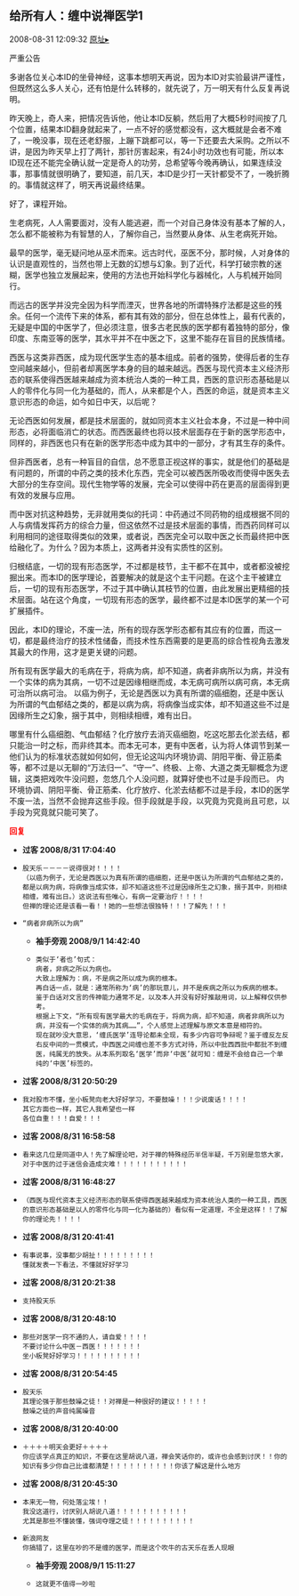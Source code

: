 ## 给所有人：缠中说禅医学1
2008-08-31 12:09:32
[原址▸](http://www.fxgan.com/chan_time/2008_07_12/1115.htm)



 严重公告
 
 多谢各位关心本ID的坐骨神经，这事本想明天再说，因为本ID对实验最讲严谨性，但既然这么多人关心，还有怕是什么转移的，就先说了，万一明天有什么反复再说明。
 
 昨天晚上，奇人来，把情况告诉他，他让本ID反躺，然后用了大概5秒时间按了几个位置，结果本ID翻身就起来了，一点不好的感觉都没有，这大概就是会者不难了，一晚没事，现在还老舒服，上蹦下跳都可以，等一下还要去大采购。之所以不讲，是因为昨天早上打了两针，那针厉害起来，有24小时功效也有可能，所以本ID现在还不能完全确认就一定是奇人的功劳，总希望等今晚再确认，如果连续没事，那事情就很明确了，要知道，前几天，本ID是少打一天针都受不了，一晚折腾的。事情就这样了，明天再说最终结果。
 
 好了，课程开始。
 
 
 生老病死，人人需要面对，没有人能逃避，而一个对自己身体没有基本了解的人，怎么都不能被称为有智慧的人，了解你自己，当然要从身体、从生老病死开始。
 
 最早的医学，毫无疑问地从巫术而来。远古时代，巫医不分，那时候，人对身体的认识是直观性的，当然也带上无数的幻想与幻象。到了近代，科学打破宗教的迷糊，医学也独立发展起来，使用的方法也开始科学化与器械化，人与机械开始同行。
 
 而远古的医学并没完全因为科学而湮灭，世界各地的所谓特殊疗法都是这些的残余。任何一个流传下来的体系，都有其有效的部分，但在总体性上，最有代表的，无疑是中国的中医学了，但必须注意，很多古老民族的医学都有着独特的部分，像印度、东南亚等的医学，其水平并不在中医之下，这里不能存在盲目的民族情绪。
 
 西医与这类非西医，成为现代医学生态的基本组成。前者的强势，使得后者的生存空间越来越小，但前者却离医学本身的目的越来越远。西医与现代资本主义经济形态的联系使得西医越来越成为资本统治人类的一种工具，西医的意识形态基础是以人的零件化与同一化为基础的，而人，从来都是个人，西医的命运，就是资本主义意识形态的命运，如今如日中天，以后呢？
 
 无论西医如何发展，都是技术层面的，就如同资本主义社会本身，不过是一种中间形态，必将面临消亡的状态。而西医最终也将以技术层面存在于新的医学形态中，同样的，非西医也只有在新的医学形态中成为其中的一部分，才有其生存的条件。
 
 但非西医者，总有一种盲目的自信，总不愿意正视这样的事实，就是他们的基础是有问题的，所谓的中药之类的技术化东西，完全可以被西医所吸收而使得中医失去大部分的生存空间。现代生物学等的发展，完全可以使得中药在更高的层面得到更有效的发展与应用。
 
 而中医对抗这种趋势，无非就用类似的托词：中药通过不同药物的组成根据不同的人与病情发挥药方的综合力量，但这依然不过是技术层面的事情，而西药同样可以利用相同的途径取得类似的效果，或者说，西医完全可以取中医之长而最终把中医给融化了。为什么？因为本质上，这两者并没有实质性的区别。
 
 归根结底，一切的现有形态医学，不过都是枝节，主干都不在其中，或者都没被挖掘出来。而本ID的医学理论，首要解决的就是这个主干问题。在这个主干被建立后，一切的现有形态医学，不过于其中确认其枝节的位置，由此发展出更精细的技术层面。站在这个角度，一切现有形态的医学，最终都不过是本ID医学的某一个可扩展插件。
 
 因此，本ID的理论，不废一法，所有的现存医学形态都有其应有的位置，而这一切，都是最终治疗的技术性储备，而技术性东西需要的是更高的综合性视角去激发其最大的作用，这才是更关键的问题。
 
 所有现有医学最大的毛病在于，将病为病，却不知道，病者非病所以为病，并没有一个实体的病为其病，一切不过是因缘相继而成，本无病可病所以病可病，本无病可治所以病可治。
 以癌为例子，无论是西医以为真有所谓的癌细胞，还是中医认为所谓的气血郁结之类的，都是以病为病，将病像当成实体，却不知道这些不过是因缘所生之幻象，捆于其中，则相续相缠，难有出日。
 
 哪里有什么癌细胞、气血郁结？化疗放疗去消灭癌细胞，吃这吃那去化淤去结，都只能治一时之标，而非终其本。而本无可本，更有中医者，认为将人体调节到某一他们认为的标准状态就如何如何，但无论这叫内环境协调、阴阳平衡、骨正筋柔等，都不过是以无聊的“万法归一”、“守一”、终极、上帝、大道之类无聊概念为逻辑，这类把戏吹牛没问题，忽悠几个人没问题，就算好使也不过是手段而已。
 内环境协调、阴阳平衡、骨正筋柔、化疗放疗、化淤去结都不过是手段，本ID的医学不废一法，当然不会抛弃这些手段。但手段就是手段，以究竟为究竟尚且可悲，以手段为究竟就只能可笑了。





<font color='red'>**回复**</font>


- **过客 2008/8/31 17:04:40**
- ```
  股天乐－－－－说得很对！！！！
  （以癌为例子，无论是西医以为真有所谓的癌细胞，还是中医认为所谓的气血郁结之类的，都是以病为病，将病像当成实体，却不知道这些不过是因缘所生之幻象，捆于其中，则相续相缠，难有出日。）这说法有些唯心，有病一定要治疗！！！！
  但禅的理论还是该看一看！！她的一些想法很独特！！！了解先！！！
  ```
- ```
  “病者非病所以为病”
  ```
   - **袖手旁观 2008/9/1 14:42:40**
   - ```
     类似于‘者也’句式：
     病者，非病之所以为病也。
     大致上理解为：病，不是病之所以成为病的根本。
     再白话一点，就是：通常所称为‘病’的那玩意儿，并不是疾病之所以为疾病的根本。
     鉴于白话对文言的传神能力通常不足，以及本人并没有好好推敲用词，以上解释仅供参考。
     根据上下文，“所有现有医学最大的毛病在于，将病为病，却不知道，病者非病所以为病，并没有一个实体的病为其病……”，个人感觉上述理解与原文本意是相符的。
     现在就吵没大意思，‘缠氏医学’连导论都未全现，有多少内容可争辩呢？鉴于缠反左反右反中间的一贯模式，中西医之间缠也差不多方式对待，所以中批西西批中都批不到缠医，纯属无的放失。从本系列取名‘医学’而非‘中医’就可知：缠是不会给自己一个单纯的‘中医’标签的。
     ```
- **过客 2008/8/31 20:50:29**
- ```
  我对股市不懂，坐小板凳向老大好好学习，不要鼓噪！！！少说废话！！！！
  其它方面也一样，其它人我希望也一样
  各位自重！！！自爱！！！
  ```
- **过客 2008/8/31 16:58:58**
- ```
  看来这几位是同道中人！先了解理论吧，对于禅的特殊经历半信半疑，千万别是忽悠大家，对于中医的过于迷信会造成灾难！！！！！！！！！！！
  ```
- **过客 2008/8/31 16:48:27**
- ```
  （西医与现代资本主义经济形态的联系使得西医越来越成为资本统治人类的一种工具，西医的意识形态基础是以人的零件化与同一化为基础的）看似有一定道理，不全是这样！！了解你的理论先！！！！
  ```
- **过客 2008/8/31 20:41:41**
- ```
  有事说事，没事都少胡扯！！！！！！！！！
  懂就发表一下看法，不懂就好好学习
  ```
- **过客 2008/8/31 20:21:38**
- ```
  支持股天乐
  ```
- **过客 2008/8/31 20:48:10**
- ```
  那些对医学一窍不通的人，请自爱！！！！
  不要讨论什么中医－西医！！！！！！！
  坐小板凳好好学习！！！！！！！！！！
  ```
- **过客 2008/8/31 20:54:45**
- ```
  股天乐
  其理论强于那些鼓噪之徒！！对禅是一种很好的建议！！！！！
  鼓噪之徒的声音纯属噪音
  ```
- **过客 2008/8/31 20:40:00**
- ```
  ＋＋＋＋明天会更好＋＋＋＋
  你应该学点真正的知识，不要在这里胡说八道，禅会笑话你的，或许也会感到讨厌！！你的知识有多少你自己比谁都清楚！！！！！！！！！！你该了解这是什么地方
  ```
- **过客 2008/8/31 20:45:30**
- ```
  本来无一物，何处落尘埃！！
  我没这道行，讨厌别人胡说八道！！！！！！！！！！！
  尤其是那些不懂装懂，强词夺理之徒！！！！！！！！！！
  ```
- ```
  新浪网友
  你搞错了，这里在吵的不是缠的医学，而是这个吹牛的古天乐在丢人现眼
  ```
   - **袖手旁观 2008/9/1 15:11:27**
   - ```
     这就更不值得一吵啦
     ```
